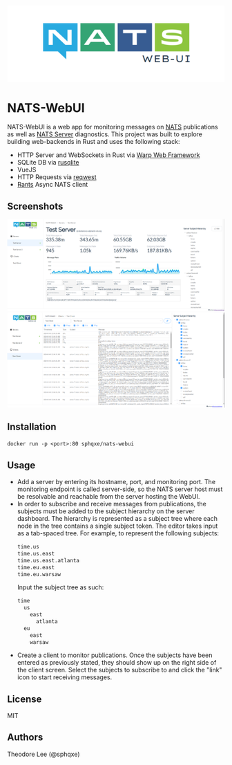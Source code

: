 <p align="center">
  <img src="/screenshots/Logo.png" alt="NATS WebUI Logo"/>
</p>

NATS-WebUI
==========
NATS-WebUI is a web app for monitoring messages on [NATS](https://nats.io/) publications as well as [NATS Server](https://nats.io/) diagnostics. This project was built to explore building web-backends in Rust and uses the following stack:

- HTTP Server and WebSockets in Rust via [Warp Web Framework](https://github.com/seanmonstar/warp) 
- SQLite DB via [rusqlite](https://github.com/jgallagher/rusqlite)
- VueJS
- HTTP Requests via [reqwest](https://github.com/seanmonstar/reqwest)
- [Rants](https://github.com/davidMcneil/rants) Async NATS client

## Screenshots
![Screenshot 4](/screenshots/screenshot4.png) ![Screenshot 3](/screenshots/screenshot3.png)

## Installation
```docker run -p <port>:80 sphqxe/nats-webui```

## Usage
- Add a server by entering its hostname, port, and monitoring port. The monitoring endpoint is called server-side, so the NATS server host must be resolvable and reachable from the server hosting the WebUI.
- In order to subscribe and receive messages from publications, the subjects must be added to the subject hierarchy on the server dashboard. The hierarchy is represented as a subject tree where each node in the tree contains a single subject token. The editor takes input as a tab-spaced tree. For example, to represent the following subjects:
    ````
    time.us
    time.us.east
    time.us.east.atlanta
    time.eu.east
    time.eu.warsaw
    ````
    Input the subject tree as such:
    ````
    time
      us
        east
          atlanta
      eu
        east
        warsaw
    ````
- Create a client to monitor publications. Once the subjects have been entered as previously stated, they should show up on the right side of the client screen. Select the subjects to subscribe to and click the "link" icon to start receiving messages.

## License
MIT

## Authors
Theodore Lee (@sphqxe)
